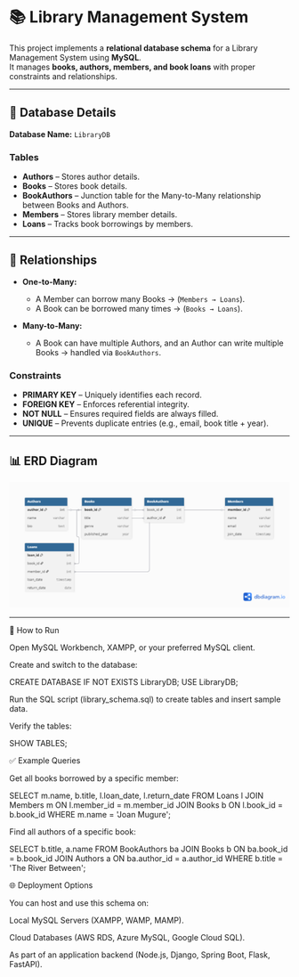 # 📚 Library Management System

This project implements a **relational database schema** for a Library Management System using **MySQL**.  
It manages **books, authors, members, and book loans** with proper constraints and relationships.

---

## 📂 Database Details

**Database Name:** `LibraryDB`

### Tables
- **Authors** – Stores author details.  
- **Books** – Stores book details.  
- **BookAuthors** – Junction table for the Many-to-Many relationship between Books and Authors.  
- **Members** – Stores library member details.  
- **Loans** – Tracks book borrowings by members.  

---

## 🔗 Relationships

- **One-to-Many:**
  - A Member can borrow many Books → (`Members → Loans`).  
  - A Book can be borrowed many times → (`Books → Loans`).  

- **Many-to-Many:**
  - A Book can have multiple Authors, and an Author can write multiple Books → handled via `BookAuthors`.  

### Constraints
- **PRIMARY KEY** – Uniquely identifies each record.  
- **FOREIGN KEY** – Enforces referential integrity.  
- **NOT NULL** – Ensures required fields are always filled.  
- **UNIQUE** – Prevents duplicate entries (e.g., email, book title + year).  

---

## 📊 ERD Diagram

![LibraryDB ERD](erd.png)

---

🚀 How to Run

Open MySQL Workbench, XAMPP, or your preferred MySQL client.

Create and switch to the database:

CREATE DATABASE IF NOT EXISTS LibraryDB;
USE LibraryDB;


Run the SQL script (library_schema.sql) to create tables and insert sample data.

Verify the tables:

SHOW TABLES;

✅ Example Queries

Get all books borrowed by a specific member:

SELECT m.name, b.title, l.loan_date, l.return_date
FROM Loans l
JOIN Members m ON l.member_id = m.member_id
JOIN Books b ON l.book_id = b.book_id
WHERE m.name = 'Joan Mugure';


Find all authors of a specific book:

SELECT b.title, a.name
FROM BookAuthors ba
JOIN Books b ON ba.book_id = b.book_id
JOIN Authors a ON ba.author_id = a.author_id
WHERE b.title = 'The River Between';

🌐 Deployment Options

You can host and use this schema on:

Local MySQL Servers (XAMPP, WAMP, MAMP).

Cloud Databases (AWS RDS, Azure MySQL, Google Cloud SQL).

As part of an application backend (Node.js, Django, Spring Boot, Flask, FastAPI).